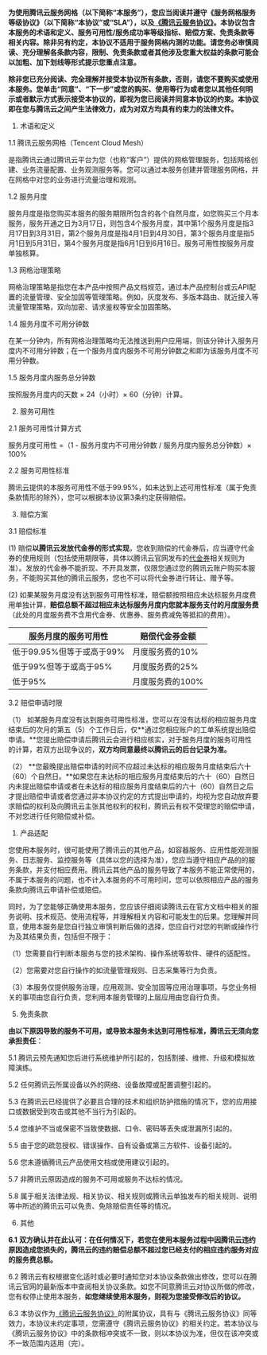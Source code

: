 **为使用腾讯云服务网格（以下简称“本服务”），您应当阅读并遵守《服务网格服务等级协议》（以下简称“本协议”或“SLA”），以及[《腾讯云服务协议》](https://cloud.tencent.com/document/product/301/1967)。本协议包含本服务的术语和定义、服务可用性/服务成功率等级指标、赔偿方案、免责条款等相关内容。除非另有约定，本协议不适用于服务网格内测的功能。请您务必审慎阅读、充分理解各条款内容，限制、免责条款或者其他涉及您重大权益的条款可能会以加粗、加下划线等形式提示您重点注意。**

**除非您已充分阅读、完全理解并接受本协议所有条款，否则，请您不要购买或使用本服务。您单击“同意”、“下一步”或您的购买、使用等行为或者您以其他任何明示或者默示方式表示接受本协议的，即视为您已阅读并同意本协议的约束。本协议即在您与腾讯云之间产生法律效力，成为对双方均具有约束力的法律文件。** 

1. 术语和定义

  1.1 腾讯云服务网格（Tencent Cloud Mesh）

  是指腾讯云通过腾讯云平台为您（也称“客户”）提供的网格管理服务，包括网格创建、业务流量配置、业务观测服务等。您可以通过本服务创建并管理服务网格，并在网格中对您的业务进行流量治理和观测。

  1.2 服务月度

  服务月度是指您购买本服务的服务期限所包含的各个自然月度，如您购买三个月本服务，服务开通之日为3月17日，则包含4个服务月度，其中第1个服务月度是指3月17日到3月31日，第2个服务月度是指4月1日到4月30日，第3个服务月度是指5月1日到5月31日，第4个服务月度是指6月1日到6月16日。服务可用性按服务月度单独核算。

1.3 网格治理策略

 网格治理策略是指您在本产品中按照产品文档规范，通过本产品控制台或云API配置的流量管理、安全加固等管理策略。例如，灰度发布、多版本路由、就近接入等流量管理策略，双向加密、请求鉴权等安全加固策略。

  1.4 服务月度不可用分钟数

  在某一分钟内，所有网格治理策略均无法推送到用户应用端，则该分钟计入服务月度内不可用分钟数；在一个服务月度内服务不可用分钟数之和即为该服务月度不可用分钟数。

  1.5 服务月度内服务总分钟数

  按照服务月度内的天数 × 24（小时）× 60（分钟）计算。 

2. 服务可用性

  2.1 服务可用性计算方式

  服务月度可用性 =（1 - 服务月度内不可用分钟数 / 服务月度内服务总分钟数）× 100%

  2.2 服务可用性标准

  腾讯云提供的本服务可用性不低于99.95%，如未达到上述可用性标准（属于免责条款情形的除外），您可以根据本协议第3条约定获得赔偿。

3. 赔偿方案

  3.1 赔偿标准

  (1) 赔偿**以腾讯云发放代金券的形式实现**，您收到赔偿的代金券后，应当遵守代金券的使用规则（包括使用期限等，具体以腾讯云官网发布的[代金券](https://cloud.tencent.com/document/product/555/7428)相关规则为准）。发放的代金券不能折现、不开具发票，仅限您通过您的腾讯云账户购买本服务，不能购买其他的腾讯云服务，您也不可以将代金券进行转让、赠予等。

  (2) 如果某服务月度没有达到服务可用性标准，赔偿额按照相应未达标服务月度费用单独计算，**赔偿总额不超过相应未达标服务月度内您就本服务支付的月度服务费**（此处的月度服务费不含用代金券、优惠券、服务费减免等抵扣的费用）。


| 服务月度的服务可用性 | 赔偿代金券金额 |
| ---- | ---- |
| 低于99.95%但等于或高于99% | 月度服务费的10% |
| 低于99%但等于或高于95%  | 月度服务费的25% |
| 低于95%          | 月度服务费的100% |
 

3.2 赔偿申请时限

（1） 如某服务月度没有达到服务可用性标准，您可以在没有达标的相应服务月度结束后的次月的第五（5）个工作日后，仅**通过您相应账户的工单系统提出赔偿申请。**您提出赔偿申请后腾讯云会进行相应核实，对于服务月度的服务可用性的计算，若双方出现争议的，**双方均同意最终以腾讯云的后台记录为准。**

（2） **您最晚提出赔偿申请的时间不应超过未达标的相应服务月度结束后六十（60）个自然日。**如果您在未达标的相应服务月度结束后的六十（60）自然日内未提出赔偿申请或者在未达标的相应服务月度结束后的六十（60）自然日之后才提出赔偿申请或者您通过非本协议约定的方式提出申请的，均视为您自动放弃要求赔偿的权利及向腾讯云主张其他权利的权利，腾讯云有权不受理您的赔偿申请，不对您进行任何赔偿或补偿。

1. 产品适配

您使用本服务时，很可能使用了腾讯云的其他产品，如容器服务、应用性能观测服务、日志服务、监控服务等（具体以您的选择为准），您应当遵守相应产品的的服务条款，并支付相应费用。腾讯云其他产品的服务导致了本服务不能正常使用的，不属于本服务的问题，也不计入本服务的不可用时间，您可以依照相应产品的服务条款向腾讯云申请补偿或赔偿。

同时，为了您能够正确使用本服务，您应该仔细阅读腾讯云在官方文档中相关的服务说明、技术规范、使用流程等，并理解相关内容和可能发生的后果。您理解并同意，使用本服务是您自行独立审慎判断后做的选择，您应自行对您的判断或操作行为及其结果负责，包括但不限于：

（1）您需要自行判断本服务与您的技术架构、操作系统等软件、硬件的适配性。

（2）您需要对您自行操作的如流量管理规则、日志采集等行为负责。

（3）本服务仅提供服务治理，应用观测、安全加固等应用治理事项，与您业务相关的事项由您自行负责，您利用本服务管理的上层应用由您自行负责。 

5. 免责条款

**由以下原因导致的服务不可用，或导致本服务未达到可用性标准，腾讯云无须向您承担责任**：

 5.1 腾讯云预先通知您后进行系统维护所引起的，包括割接、维修、升级和模拟故障演练。

 5.2 任何腾讯云所属设备以外的网络、设备故障或配置调整引起的。

 5.3 在腾讯云已经提供了必要且合理的技术和组织防护措施的情况下，您的应用接口或数据受到攻击或其他不当行为引起的。

 5.4 您维护不当或保密不当致使数据、口令、密码等丢失或泄漏所引起的。

 5.5 由于您的疏忽授权、错误操作、自有设备或第三方软件、设备引起的。

 5.6 您未遵循腾讯云产品使用文档或使用建议引起的。

 5.7 非腾讯云原因造成的服务不可用或服务不达标的情况。

 5.8 属于相关法律法规、相关协议、相关规则或腾讯云单独发布的相关规则、说明等中所述的腾讯云可以免责、免除赔偿责任等的情况。

6. 其他

**6.1** **双方确认并在此认可：在任何情况下，若您在使用本服务过程中因腾讯云违约原因造成您损失的，腾讯云的违约赔偿总额不超过您已经支付的相应违约服务对应的服务费总额。**

6.2 腾讯云有权根据变化适时或必要时通知您对本协议条款做出修改，您可以在腾讯云官网的最新版本中查阅相关协议条款。如您不同意腾讯云对协议所做的修改，您有权停止使用本服务，**如您继续使用本服务，则视为您接受修改后的协议。**

6.3 本协议作为[《腾讯云服务协议》](https://cloud.tencent.com/document/product/301/1967)的附属协议，具有与《腾讯云服务协议》同等效力，本协议未约定事项，您需遵守《腾讯云服务协议》的相关约定。若本协议与《腾讯云服务协议》中的条款相冲突或不一致，则以本协议为准，但仅在该冲突或不一致范围内适用（完）。
